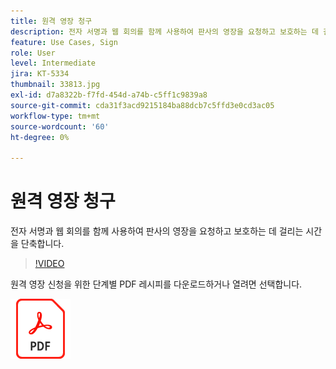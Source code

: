 ```yaml
---
title: 원격 영장 청구
description: 전자 서명과 웹 회의를 함께 사용하여 판사의 영장을 요청하고 보호하는 데 걸리는 시간을 단축합니다.
feature: Use Cases, Sign
role: User
level: Intermediate
jira: KT-5334
thumbnail: 33813.jpg
exl-id: d7a8322b-f7fd-454d-a74b-c5ff1c9839a8
source-git-commit: cda31f3acd9215184ba88dcb7c5ffd3e0cd3ac05
workflow-type: tm+mt
source-wordcount: '60'
ht-degree: 0%

---
```


# 원격 영장 청구

전자 서명과 웹 회의를 함께 사용하여 판사의 영장을 요청하고 보호하는 데 걸리는 시간을 단축합니다.

>[!VIDEO](https://video.tv.adobe.com/v/33813?quality=12&learn=on&hidetitle=true)

원격 영장 신청을 위한 단계별 PDF 레시피를 다운로드하거나 열려면 선택합니다.

[![PDF 레시피 다운로드](../assets/acrobat_PDF_96.png)](../assets/UseCaseRecipe-EN-Remote-Warrant-Request.pdf)
